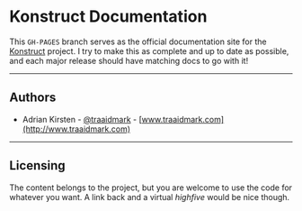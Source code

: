 Konstruct Documentation
=============

This <code>GH-PAGES</code> branch serves as the official documentation site for the [Konstruct](http://traaidmark.github.io/Konstruct/) project. I try to make this as complete and up to date as possible, and each major release should have matching docs to go with it!

<hr />

## Authors

* Adrian Kirsten - [@traaidmark](https://twitter.com/traaidmark) - [www.traaidmark.com](http://www.traaidmark.com)

<hr />

## Licensing

The content belongs to the project, but you are welcome to use the code for whatever you want. A link back and a virtual *highfive* would be nice though.

